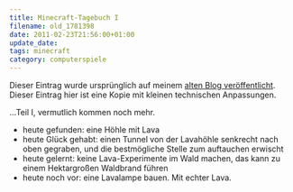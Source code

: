 ```yaml
---
title: Minecraft-Tagebuch I
filename: old_1781398
date: 2011-02-23T21:56:00+01:00
update_date:
tags: minecraft
category: computerspiele
---
```

Dieser Eintrag wurde ursprünglich auf meinem [alten Blog veröffentlicht](https://stu.blogger.de/stories/1781398/). Dieser Eintrag hier ist eine Kopie mit kleinen technischen Anpassungen.

…Teil I, vermutlich kommen noch mehr.

- heute gefunden: eine Höhle mit Lava
- heute Glück gehabt: einen Tunnel von der Lavahöhle senkrecht nach oben gegraben, und die bestmögliche Stelle zum auftauchen erwischt
- heute gelernt: keine Lava-Experimente im Wald machen, das kann zu einem Hektargroßen Waldbrand führen
- heute noch vor: eine Lavalampe bauen. Mit echter Lava.
